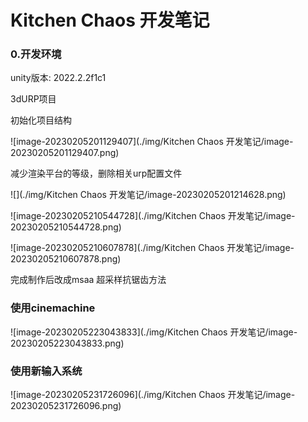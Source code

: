# Kitchen Chaos 开发笔记

### 0.开发环境

unity版本: 2022.2.2f1c1

3dURP项目

初始化项目结构

![image-20230205201129407](./img/Kitchen Chaos 开发笔记/image-20230205201129407.png)

减少渲染平台的等级，删除相关urp配置文件

![](./img/Kitchen Chaos 开发笔记/image-20230205201214628.png)



![image-20230205210544728](./img/Kitchen Chaos 开发笔记/image-20230205210544728.png)

![image-20230205210607878](./img/Kitchen Chaos 开发笔记/image-20230205210607878.png)

完成制作后改成msaa 超采样抗锯齿方法

### 使用cinemachine

![image-20230205223043833](./img/Kitchen Chaos 开发笔记/image-20230205223043833.png)

### 使用新输入系统

![image-20230205231726096](./img/Kitchen Chaos 开发笔记/image-20230205231726096.png)